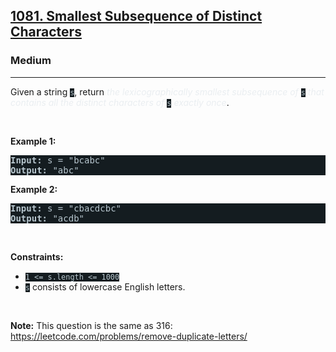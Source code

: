 <h2><a href="https://leetcode.com/problems/smallest-subsequence-of-distinct-characters/">1081. Smallest Subsequence of Distinct Characters</a></h2><h3>Medium</h3><hr><div style="border-color: rgb(91, 119, 134) !important;"><p style="border-color: rgb(91, 119, 134) !important;">Given a string <code style="background-color: rgb(20, 28, 32) !important; color: rgb(183, 198, 205) !important; border-color: rgb(84, 109, 121) !important;">s</code>, return <em style="color: rgb(234, 238, 241) !important; border-color: rgb(91, 119, 134) !important;">the </em><span data-keyword="lexicographically-smaller-string" style="border-color: rgb(91, 119, 134) !important;"><em style="color: rgb(234, 238, 241) !important; border-color: rgb(91, 119, 134) !important;">lexicographically smallest</em></span> <span data-keyword="subsequence-string" style="border-color: rgb(91, 119, 134) !important;"><em style="color: rgb(234, 238, 241) !important; border-color: rgb(91, 119, 134) !important;">subsequence</em></span><em style="color: rgb(234, 238, 241) !important; border-color: rgb(91, 119, 134) !important;"> of</em> <code style="background-color: rgb(20, 28, 32) !important; color: rgb(183, 198, 205) !important; border-color: rgb(84, 109, 121) !important;">s</code> <em style="color: rgb(234, 238, 241) !important; border-color: rgb(91, 119, 134) !important;">that contains all the distinct characters of</em> <code style="background-color: rgb(20, 28, 32) !important; color: rgb(183, 198, 205) !important; border-color: rgb(84, 109, 121) !important;">s</code> <em style="color: rgb(234, 238, 241) !important; border-color: rgb(91, 119, 134) !important;">exactly once</em>.</p>

<p style="border-color: rgb(91, 119, 134) !important;">&nbsp;</p>
<p style="border-color: rgb(91, 119, 134) !important;"><strong class="example" style="border-color: rgb(91, 119, 134) !important;">Example 1:</strong></p>

<pre style="background-color: rgb(20, 28, 32) !important; color: rgb(183, 198, 206) !important; border-color: rgb(83, 109, 122) !important;"><strong style="border-color: rgb(83, 109, 122) !important;">Input:</strong> s = "bcabc"
<strong style="border-color: rgb(83, 109, 122) !important;">Output:</strong> "abc"
</pre>

<p style="border-color: rgb(91, 119, 134) !important;"><strong class="example" style="border-color: rgb(91, 119, 134) !important;">Example 2:</strong></p>

<pre style="background-color: rgb(20, 28, 32) !important; color: rgb(183, 198, 206) !important; border-color: rgb(83, 109, 122) !important;"><strong style="border-color: rgb(83, 109, 122) !important;">Input:</strong> s = "cbacdcbc"
<strong style="border-color: rgb(83, 109, 122) !important;">Output:</strong> "acdb"
</pre>

<p style="border-color: rgb(91, 119, 134) !important;">&nbsp;</p>
<p style="border-color: rgb(91, 119, 134) !important;"><strong style="border-color: rgb(91, 119, 134) !important;">Constraints:</strong></p>

<ul style="border-color: rgb(91, 119, 134) !important;">
	<li style="border-color: rgb(91, 119, 134) !important;"><code style="background-color: rgb(20, 28, 32) !important; color: rgb(183, 198, 205) !important; border-color: rgb(84, 109, 121) !important;">1 &lt;= s.length &lt;= 1000</code></li>
	<li style="border-color: rgb(91, 119, 134) !important;"><code style="background-color: rgb(20, 28, 32) !important; color: rgb(183, 198, 205) !important; border-color: rgb(84, 109, 121) !important;">s</code> consists of lowercase English letters.</li>
</ul>

<p style="border-color: rgb(91, 119, 134) !important;">&nbsp;</p>
<strong style="border-color: rgb(91, 119, 134) !important;">Note:</strong> This question is the same as 316: <a href="https://leetcode.com/problems/remove-duplicate-letters/" target="_blank" style="transition-property: -border-bottom-color !important; --link-color: rgb(161, 178, 190) !important; --link-color-hover: rgb(180, 193, 203) !important; --link-color-active: rgb(158, 175, 188) !important; --visited-color: rgb(160, 117, 234) !important; --visited-color-hover: rgb(179, 144, 238) !important; --visited-color-active: rgb(157, 113, 234) !important; border-top-color: rgb(92, 119, 133) !important; border-right-color: rgb(92, 119, 133) !important; border-left-color: rgb(92, 119, 133) !important;">https://leetcode.com/problems/remove-duplicate-letters/</a></div>